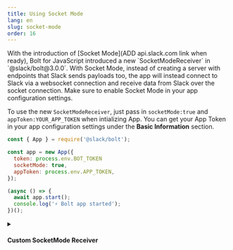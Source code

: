 ```yaml
---
title: Using Socket Mode
lang: en
slug: socket-mode
order: 16
---
```


<div class="section-content">
With the introduction of [Socket Mode](ADD api.slack.com link when ready), Bolt for JavaScript introduced a new `SocketModeReceiver` in `@slack/bolt@3.0.0`. With Socket Mode, instead of creating a server with endpoints that Slack sends payloads too, the app will instead connect to Slack via a websocket connection and receive data from Slack over the socket connection. Make sure to enable Socket Mode in your app configuration settings. 

To use the new `SocketModeReceiver`, just pass in `socketMode:true` and `appToken:YOUR_APP_TOKEN` when intializing App. You can get your App Token in your app configuration settings under the **Basic Information** section. 
</div>

```javascript
const { App } = require('@slack/bolt');

const app = new App({
  token: process.env.BOT_TOKEN
  socketMode: true,
  appToken: process.env.APP_TOKEN,
});

(async () => {
  await app.start();
  console.log('⚡️ Bolt app started');
})();
```

<details class="secondary-wrapper">
<summary class="section-head" markdown="0">
<h4 class="section-head">Custom SocketMode Receiver</h4>
</summary>

<div class="secondary-content" markdown="0">
You can define a custom `SocketModeReceiver` by importing it from `@slack/bolt`.

</div>

```javascript
const { App, SocketModeReceiver } = require('@slack/bolt');

const socketModeReceiver = new SocketModeReceiver({
  appToken: process.env.APP_TOKEN,

  // enable the following if you want to use OAuth
  // clientId: process.env.CLIENT_ID,
  // clientSecret: process.env.CLIENT_SECRET,
  // stateSecret: 'my-state-secret',
  // scopes: ['channels:read', 'chat:write', 'app_mentions:read', 'channels:manage', 'commands'],
});

const app = new App({
  receiver: socketModeReceiver,
  // disable token line below if using OAuth
  token: process.env.BOT_TOKEN
});

(async () => {
  await app.start();
  console.log('⚡️ Bolt app started');
})();
```

</details>
